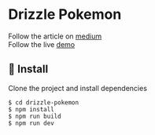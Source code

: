 # Drizzle Pokemon

Follow the article on [medium]() \
Follow the live [demo]()

## 🚀 Install

Clone the project and install dependencies

```
$ cd drizzle-pokemon
$ npm install
$ npm run build
$ npm run dev
```
